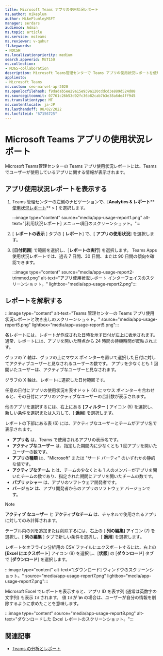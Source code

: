 ```yaml
---
title: Microsoft Teams アプリの使用状況レポート
ms.author: mikeplum
author: MikePlumleyMSFT
manager: serdars
audience: Admin
ms.topic: article
ms.service: msteams
ms.reviewer: v-quhur
f1.keywords:
- NOCSH
ms.localizationpriority: medium
search.appverid: MET150
ms.collection:
- M365-collaboration
description: Microsoft Teams管理センターで Teams アプリの使用状況レポートを使用する方法について説明します。
appliesto:
- Microsoft Teams
ms.custom: seo-marvel-apr2020
ms.openlocfilehash: f9dadab5ee29a15e939a120cddcd3e889d524d88
ms.sourcegitcommit: 07761c26b53d92fc36b82cab7b3e38a6de4ff945
ms.translationtype: MT
ms.contentlocale: ja-JP
ms.lasthandoff: 08/02/2022
ms.locfileid: "67156725"
---
```

# <a name="microsoft-teams-app-usage-report"></a>Microsoft Teams アプリの使用状況レポート

Microsoft Teams管理センターの Teams アプリ使用状況レポートには、Teams でユーザーが使用しているアプリに関する情報が表示されます。  

## <a name="view-the-app-usage-report"></a>アプリ使用状況レポートを表示する

1. Teams 管理センターの左側のナビゲーションで、[**Analytics & レポート****[使用状況レポート](https://admin.teams.microsoft.com/analytics/reports)** > ] を選択します。

   :::image type="content" source="media/app-usage-report1.png" alt-text="[利用状況レポート] メニュー項目のスクリーンショット。":::

1. [ **レポートの表示** ] タブの [ **レポート**] で、[ **アプリの使用状況**] を選択します。

1. **[日付範囲**] で範囲を選択し、[**レポートの実行**] を選択します。 Teams Apps 使用状況レポートでは、過去 7 日間、30 日間、または 90 日間の傾向を確認できます。

   :::image type="content" source="media/app-usage-report2-trimmed.png" alt-text="アプリ使用状況レポート インターフェイスのスクリーンショット。" lightbox="media/app-usage-report2.png":::

## <a name="interpret-the-report"></a>レポートを解釈する

:::image type="content" alt-text="Teams 管理センターの Teams アプリ使用状況レポートと吹き出しのスクリーンショット。" source="media/app-usage-report5.png" lightbox="media/app-usage-report5.png":::

各レポートには、レポートが作成された日時を示す日付が左上に表示されます。 通常、レポートには、アプリを開いた時点から 24 時間の待機時間が反映されます。

グラフの Y 軸は、グラフの上にマウス ポインターを置いて選択した日付に対してアクティブユーザーと見なされるユーザーの数です。 アプリを少なくとも 1 回開いたユーザーは、アクティブなユーザーと見なされます。

グラフの X 軸は、レポートに選択した日付範囲です。

任意の日付にアプリの使用状況を表すドット (4) にマウス ポインターを合わせると、その日付にアプリのアクティブなユーザーの合計数が表示されます。

他のアプリを選択するには、右上にある **[フィルター** ] アイコン (5) を選択し、新しい条件を選択または入力して、[ **適用**] を選択します。

レポートの下部にある表 (6) には、アクティブなユーザーとチームがアプリ名で表示されます。

   - **アプリ名** は、Teams で使用されるアプリの表示名です。
   - **アクティブなユーザー** は、指定した期間内に少なくとも 1 回アプリを開いたユーザーの数です。
   - **アプリの種類** は、"Microsoft" または "サード パーティ" のいずれかの静的な値です。
   - **アクティブなチーム** とは、チームの少なくとも 1 人のメンバーがアプリを開いたチームの数であり、指定された期間にアプリを開いたチームの数です。
   - **パブリッシャー** は、アプリのソフトウェア開発者です。
   - **バージョン** は、アプリ開発者からのアプリのソフトウェア バージョンです。

   > [!NOTE]
   > **アクティブ なユーザー** と **アクティブなチーム** は、チャネルで使用されるアプリに対してのみ計算されます。

テーブル内の列を追加または削除するには、右上の [ **列の編集]** アイコン (7) を選択し、[ **列の編集** ] タブで新しい条件を選択し、[ **適用**] を選択します。

レポートをオフライン分析用の CSV ファイルにエクスポートするには、右上の **[Excel にエクスポート**] アイコン (8) を選択し、[**状態**] の [**ダウンロード**] タブで [**ダウンロード**] を選択します。

   :::image type="content" alt-text="[ダウンロード] ウィンドウのスクリーンショット。" source="media/app-usage-report7.png" lightbox="media/app-usage-report7.png":::

Microsoft Excel でレポートを表示すると、アプリ ID を表す列 (通常は英数字の文字列) も表示 `Id` されます。 値 `Id` が **\n** の場合は、ユーザーが自分の情報を削除するように求めたことを意味します。

   :::image type="content" source="media/app-usage-report8.png" alt-text="ダウンロードした Excel レポートのスクリーンショット。":::

## <a name="related-articles"></a>関連記事

- [Teams の分析とレポート](teams-reporting-reference.md)
